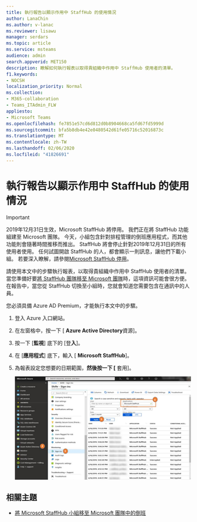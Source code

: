 ```yaml
---
title: 執行報告以顯示作用中 StaffHub 的使用情況
author: LanaChin
ms.author: v-lanac
ms.reviewer: lisawu
manager: serdars
ms.topic: article
ms.service: msteams
audience: admin
search.appverid: MET150
description: 瞭解如何執行報表以取得貴組織中作用中 StaffHub 使用者的清單。
f1.keywords:
- NOCSH
localization_priority: Normal
ms.collection:
- M365-collaboration
- Teams_ITAdmin_FLW
appliesto:
- Microsoft Teams
ms.openlocfilehash: fe7851e57cd6d812d0b8904668ca5fd67fd5999d
ms.sourcegitcommit: bfa5b8db4e42e0480542d61fe05716c52016873c
ms.translationtype: MT
ms.contentlocale: zh-TW
ms.lasthandoff: 02/06/2020
ms.locfileid: "41826691"
---
```

# <a name="run-a-report-to-show-active-staffhub-usage"></a>執行報告以顯示作用中 StaffHub 的使用情況

> [!IMPORTANT]
> 2019年12月31日生效，Microsoft StaffHub 將停用。 我們正在將 StaffHub 功能組建至 Microsoft 團隊。 今天，小組包含針對排程管理的倒班應用程式，而其他功能則會隨著時間推移而推出。 StaffHub 將會停止針對2019年12月31日的所有使用者使用。 任何試圖開啟 StaffHub 的人，都會顯示一則訊息，讓他們下載小組。 若要深入瞭解，請參閱[Microsoft StaffHub 停用](microsoft-staffhub-to-be-retired.md)。  

請使用本文中的步驟執行報表，以取得貴組織中作用中 StaffHub 使用者的清單。 當您準備好要[將 StaffHub 團隊移至 Microsoft 團隊](move-staffhub-teams-to-shifts-in-teams.md)時，這項資訊可能會很方便。 在報告中，當您從 StaffHub 切換至小組時，您就會知道您需要包含在通訊中的人員。

您必須具備 Azure AD Premium，才能執行本文中的步驟。

1. 登入 Azure 入口網站。
2. 在左窗格中，按一下 [ **Azure Active Directory**資源]。
3. 按一下 [**監視**] 底下的 [登**入**]。
4. 在 [**應用程式**] 底下，輸入 [ **Microsoft StaffHub**]。
5. 為報表設定您想要的日期範圍，**然後按一下 [** 套用]。 

    ![顯示如何顯示作用中 StaffHub 使用方式之步驟的螢幕擷取畫面](../../media/staffhub-active-usage-report.png)

## <a name="related-topics"></a>相關主題

- [將 Microsoft StaffHub 小組移至 Microsoft 團隊中的倒班](move-staffhub-teams-to-shifts-in-teams.md)
